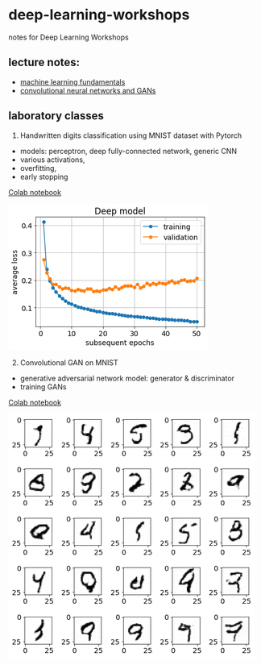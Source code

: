 # deep-learning-workshops
notes for Deep Learning Workshops

## lecture notes:
- [machine learning fundamentals](ML_fundamentals.pdf)
- [convolutional neural networks and GANs](CNNs_and_GANs.pdf)

## laboratory classes
1. Handwritten digits classification using MNIST dataset with Pytorch
- models: perceptron, deep fully-connected network, generic CNN
- various activations,
- overfitting,
- early stopping

[Colab notebook](mnist_in_3_flavours.ipynb)

![overfitted model](Deep.png)

2. Convolutional GAN on MNIST
- generative adversarial network model: generator & discriminator 
- training GANs

[Colab notebook](GAN_on_MNIST.ipynb)

![example results for GAN model](generated_mnist.png)
